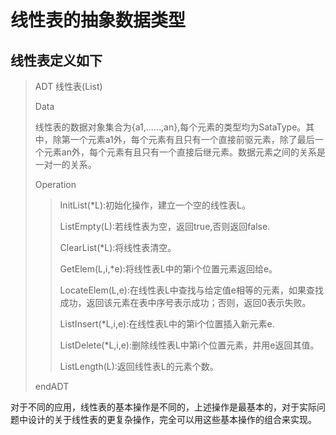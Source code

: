 # 线性表的抽象数据类型

## 线性表定义如下
> ADT 线性表(List)
>
> Data
>
> 线性表的数据对象集合为{a1,……,an},每个元素的类型均为SataType。其中，除第一个元素a1外，每个元素有且只有一个直接前驱元素，除了最后一个元素an外，每个元素有且只有一个直接后继元素。数据元素之间的关系是一对一的关系。
>
> Operation
>   
>> InitList(*L):初始化操作，建立一个空的线性表L。
>> 
>> ListEmpty(L):若线性表为空，返回true,否则返回false.
>>
>> ClearList(*L):将线性表清空。
>>
>> GetElem(L,i,*e):将线性表L中的第i个位置元素返回给e。
>>
>> LocateElem(L,e):在线性表L中查找与给定值e相等的元素，如果查找成功，返回该元素在表中序号表示成功；否则，返回0表示失败。
>>
>> ListInsert(*L,i,e):在线性表L中的第i个位置插入新元素e.
>>
>> ListDelete(*L,i,e):删除线性表L中第i个位置元素，并用e返回其值。
>>
>> ListLength(L):返回线性表L的元素个数。
>
> endADT

对于不同的应用，线性表的基本操作是不同的，上述操作是最基本的，对于实际问题中设计的关于线性表的更复杂操作，完全可以用这些基本操作的组合来实现。
